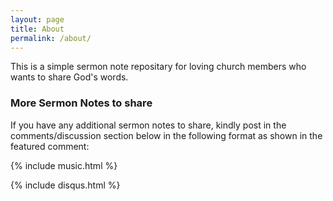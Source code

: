 ```yaml
---
layout: page
title: About
permalink: /about/
---
```


This is a simple sermon note repositary for loving church members who wants to share God's words.

### More Sermon Notes to share

If you have any additional sermon notes to share, kindly post in the comments/discussion section below in the following format as shown in the featured comment:

{% include music.html %}

{% include disqus.html %}

